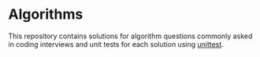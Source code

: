 # Algorithms
This repository contains solutions for algorithm questions commonly asked in coding interviews and unit tests for each solution using [unittest](https://docs.python.org/3/library/unittest.html).
